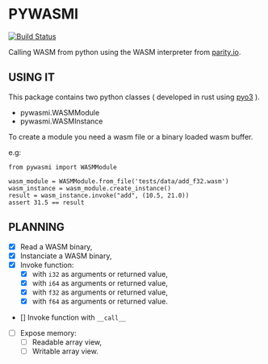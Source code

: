 # PYWASMI #

[![Build Status](https://dev.azure.com/kstrempel/kstrempel/_apis/build/status/kstrempel.pywasmi)](https://dev.azure.com/kstrempel/kstrempel/_build/latest?definitionId=1)

Calling WASM from python using the WASM interpreter from [parity.io](https://github.com/paritytech/wasmi).

## USING IT ##

This package contains two python classes ( developed in rust using [pyo3](https://github.com/PyO3/) ).

- pywasmi.WASMModule
- pywasmi.WASMInstance

To create a module you need a wasm file or a binary loaded wasm buffer.

e.g:

```
from pywasmi import WASMModule

wasm_module = WASMModule.from_file('tests/data/add_f32.wasm')
wasm_instance = wasm_module.create_instance()
result = wasm_instance.invoke("add", (10.5, 21.0))
assert 31.5 == result
```


## PLANNING ###

* [x] Read a WASM binary,
* [x] Instanciate a WASM binary,
* [x] Invoke function:
  * [x] with `i32` as arguments or returned value,
  * [x] with `i64` as arguments or returned value,
  * [x] with `f32` as arguments or returned value,
  * [x] with `f64` as arguments or returned value.
*  [] Invoke function with ```__call__```
* [ ] Expose memory:
  * [ ] Readable array view,
  * [ ] Writable array view.
